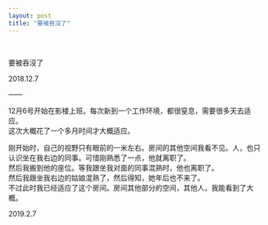 ```yaml
---
layout: post
title: "要被吞沒了"
---
```


  
&nbsp;
&nbsp;


要被吞沒了

2018.12.7

——

12月6号开始在影楼上班。每次新到一个工作环境，都很窒息，需要很多天去适应。
<br>这次大概花了一个多月时间才大概适应。

刚开始时，自己的视野只有眼前的一米左右。房间的其他空间我看不见。人，也只认识坐在我右边的同事。可惜刚熟悉了一点，他就离职了。
<br>然后我搬到他的座位。等我跟坐我对面的同事混熟时，他也离职了。
<br>然后我跟坐我右边的姑娘混熟了，然后得知，她年后也不来了。
<br>不过此时我已经适应了这个房间。房间其他部分的空间，其他人，我能看到了大概。

2019.2.7